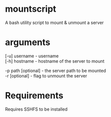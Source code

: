 # mountscript
A bash utility script to mount &amp; unmount a server

# arguments

[-u] username - username <br />
[-h] hostname - hostname of the server to mount <br />

-p path [optional] - the server path to be mounted <br />
-r [optional] - flag to unmount the server <br />

# Requirements

Requires SSHFS to be installed <br />

